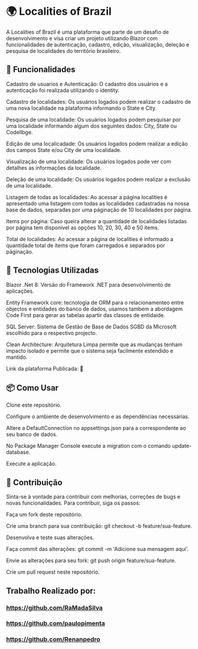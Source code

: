 # 🌍 Localities of Brazil


A Localities of Brazil é uma plataforma que parte de um desafio de desenvolvimento e visa criar um projeto utilizando Blazor com funcionalidades de autenticação, cadastro, edição, visualização, deleção e pesquisa de localidades do território brasileiro. 


## 🚀 Funcionalidades

Cadastro de usuarios e Autenticação: O cadastro dos usuários e a autenticação foi realizada utilizando o identity.

Cadastro de localidades: Os usuários logados podem realizar o cadastro de uma nova localidade na plataforma informando o State e City.

Pesquisa de uma localidade: Os usuários logados podem pesquisar por uma localidade informando algum dos seguintes dados: City, State ou CodelIbge.

Edição de uma localicadade: Os usuários logados podem realizar a edição dos campos State e/ou City de uma localidade.

Visualização de uma localidade: Os usuários logados pode ver com detalhes as informações da localidade.

Deleção de uma localidade: Os usuários logados podem realizar a exclusão de uma localidade.

Listagem de todas as localidades: Ao acessar a página localities é apresentado uma listagem com todas as localidades cadastradas na nossa base de dados, separadas por uma páginação de 10 localidades por página.

Items por página: Caso queira alterar a quantidade de localidades listadas por página tem disponível as opções 10, 20, 30, 40 e 50 items.

Total de localidades: Ao acessar a página de localities é informado a quantidade total de items que foram carregados e separados por páginação.


## 💫 Tecnologias Utilizadas

Blazor .Net 8:  Versão do Framework .NET para desenvolvimento de aplicações.

Entity Framework core: tecnologia de ORM para o relacionamenteo entre objectos e entidades do banco de dados, usamos tambem a abordagem Code First para gerar as tabelas apartir das classes de entidaide.

SQL Server: Sistema de Gestão de Base de Dados SGBD da Microsoft escolhido para o respectivo projecto.

Clean Architecture: Arquitetura Limpa permite que as mudanças tenham impacto isolado e permite que o sistema seja facilmente estendido e mantido.

Link da plataforma Publicada: 🔗


## 📦 Como Usar

Clone este repositório.

Configure o ambiente de desenvolvimento e as dependências necessárias.

Altere a DefaultConnection no appsettings.json para a correspondente ao seu banco de dados.

No Package Manager Console execute a migration com o comando update-database.

Execute a aplicação.


## 🤝 Contribuição
Sinta-se à vontade para contribuir com melhorias, correções de bugs e novas funcionalidades. Para contribuir, siga os passos:

Faça um fork deste repositório.

Crie uma branch para sua contribuição: git checkout -b feature/sua-feature.

Desenvolva e teste suas alterações.

Faça commit das alterações: git commit -m 'Adicione sua mensagem aqui'.

Envie as alterações para seu fork: git push origin feature/sua-feature.

Crie um pull request neste repositório.

## Trabalho Realizado por: 

### https://github.com/RaMadaSilva
### https://github.com/paulopimenta
### https://github.com/Renanpedro
